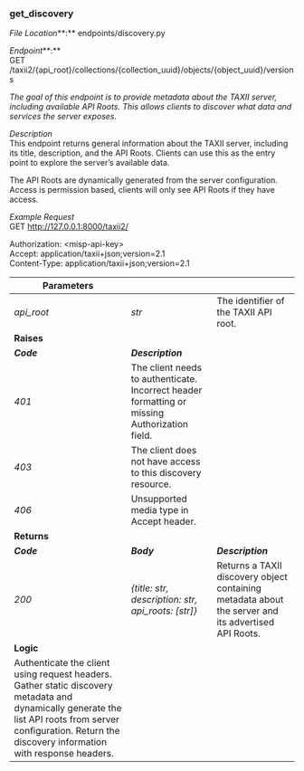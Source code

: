 ### **get\_discovery**

*File Location***:** endpoints/discovery.py

*Endpoint***:**   
GET /taxii2/{api\_root}/collections/{collection\_uuid}/objects/{object\_uuid}/versions

*The goal of this endpoint is to provide metadata about the TAXII server, including available API Roots. This allows clients to discover what data and services the server exposes.*

*Description*  
This endpoint returns general information about the TAXII server, including its title, description, and the API Roots. Clients can use this as the entry point to explore the server’s available data.

The API Roots are dynamically generated from the server configuration. Access is permission based, clients will only see API Roots if they have access.

*Example Request*  
GET http://127.0.0.1:8000/taxii2/

Authorization: \<misp-api-key\>  
Accept: application/taxii+json;version=2.1  
Content-Type: application/taxii+json;version=2.1

| Parameters |  |  |
| ----- | :---- | :---- |
| *api\_root* | *str* | The identifier of the TAXII API root. |
| **Raises** |  |  |
| ***Code*** | ***Description*** |  |
| *401* | The client needs to authenticate. Incorrect header formatting or missing Authorization field. |  |
| *403* | The client does not have access to this discovery resource.  |  |
| *406* | Unsupported media type in Accept header. |  |
| **Returns** |  |  |
| ***Code*** | ***Body*** | ***Description*** |
| *200* | *{title: str, description: str, api\_roots: \[str\]}* | Returns a TAXII discovery object containing metadata about the server and its advertised API Roots. |
| **Logic** |  |  |
| Authenticate the client using request headers. Gather static discovery metadata and dynamically generate the list API roots from server configuration. Return the discovery information with response headers.  |  |  |